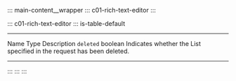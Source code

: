 ::: main-content__wrapper
::: c01-rich-text-editor
:::

::: c01-rich-text-editor
::: is-table-default
  ------------- --------- -----------------------------------------------------------------------
  Name          Type      Description
  ` deleted `   boolean   Indicates whether the List specified in the request has been deleted.
  ------------- --------- -----------------------------------------------------------------------
:::
:::
:::
